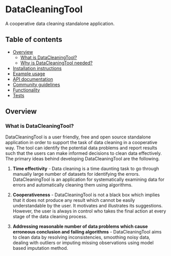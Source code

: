 # DataCleaningTool
A cooperative data cleaning standalone application.

## Table of contents ##
- [Overview](#Overview)
  - [What is DataCleaningTool?](#What-is-DataCleaningTool?)
  - [Why is DataCleaningTool needed?](#Why-is-DataCleaningTool-needed?)
- [Installation instructions](#Installation-instructions)
- [Example usage](#Example-usage)
- [API documentation](#API-documentation)
- [Community guidelines](#Community-guidelines)
- [Functionality](#Functionality)
- [Tests](#Tests)


## Overview ##
### What is DataCleaningTool? ###
DataCleaningTool is a user friendly, free and open source standalone application in order to support the task of data cleaning in a cooperative way. The tool can identify the potential data problems and report results such that the users can make informed decisions to clean data effectively. The primary ideas behind developing DataCleaningTool are the following.

1. **Time effectivity** - Data cleaning is a time daunting task to go through manually large number of datasets for identifying the errors. DataCleaningTool is an application for systematically examining data for errors and automatically cleaning them using algorithms.  

2. **Cooperativeness** - DataCleaningTool is not a black box which implies that it does not produce any result which cannot be easily understandable by the user. It motivates and illustrates its suggestions. However, the user is always in control who takes the final action at every stage of the data cleaning process.

3. **Addressing reasonable number of data problems which cause erroneous conclusion and failing algorithms** - DataCleaningTool aims to clean data by resolving inconsistencies, smoothing noisy data, dealing with outliers or imputing missing observations using model based imputation method.
